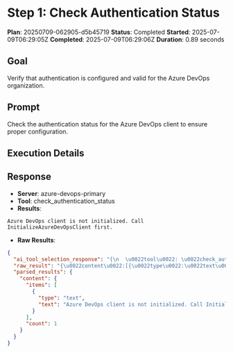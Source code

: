 ﻿# Step 1: Check Authentication Status

**Plan**: 20250709-062905-d5b45719
**Status**: Completed
**Started**: 2025-07-09T06:29:05Z
**Completed**: 2025-07-09T06:29:06Z
**Duration**: 0.89 seconds

## Goal
Verify that authentication is configured and valid for the Azure DevOps organization.

## Prompt
Check the authentication status for the Azure DevOps client to ensure proper configuration.

## Execution Details

## Response
- **Server**: azure-devops-primary
- **Tool**: check_authentication_status
- **Results**:
```
Azure DevOps client is not initialized. Call InitializeAzureDevOpsClient first.
```


- **Raw Results**:
```json
{
  "ai_tool_selection_response": "{\n  \u0022tool\u0022: \u0022check_authentication_status\u0022,\n  \u0022parameters\u0022: {}\n}",
  "raw_result": "{\u0022content\u0022:[{\u0022type\u0022:\u0022text\u0022,\u0022text\u0022:\u0022Azure DevOps client is not initialized. Call InitializeAzureDevOpsClient first.\u0022}]}",
  "parsed_results": {
    "content": {
      "items": [
        {
          "type": "text",
          "text": "Azure DevOps client is not initialized. Call InitializeAzureDevOpsClient first."
        }
      ],
      "count": 1
    }
  }
}
```
